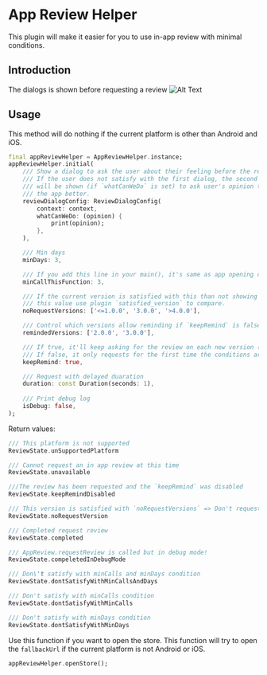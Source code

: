 # App Review Helper

This plugin will make it easier for you to use in-app review with minimal conditions.

## Introduction

The dialogs is shown before requesting a review
![Alt Text](https://raw.githubusercontent.com/vnniz/app_review_helper/main/assets/intro/ReviewHelperComment.webp)

## Usage

This method will do nothing if the current platform is other than Android and iOS.

``` dart
final appReviewHelper = AppReviewHelper.instance;
appReviewHelper.initial(
    /// Show a dialog to ask the user about their feeling before the review.
    /// If the user does not satisfy with the first dialog, the second dialog
    /// will be shown (if `whatCanWeDo` is set) to ask user's opinion to make
    /// the app better. 
    reviewDialogConfig: ReviewDialogConfig(
        context: context,
        whatCanWeDo: (opinion) {
            print(opinion);
        },
    ),

    /// Min days
    minDays: 3,

    /// If you add this line in your main(), it's same as app opening count
    minCallThisFunction: 3,

    /// If the current version is satisfied with this than not showing the request
    /// this value use plugin `satisfied_version` to compare.
    noRequestVersions: ['<=1.0.0', '3.0.0', '>4.0.0'],

    /// Control which versions allow reminding if `keepRemind` is false
    remindedVersions: ['2.0.0', '3.0.0'],

    /// If true, it'll keep asking for the review on each new version (and satisfy with all the above conditions).
    /// If false, it only requests for the first time the conditions are satisfied.
    keepRemind: true,

    /// Request with delayed duaration
    duration: const Duration(seconds: 1),
    
    /// Print debug log
    isDebug: false,
);
```

Return values:

``` dart
/// This platform is not supported
ReviewState.unSupportedPlatform

/// Cannot request an in app review at this time
ReviewState.unavailable

///The review has been requested and the `keepRemind` was disabled
ReviewState.keepRemindDisabled

/// This version is satisfied with `noRequestVersions` => Don't request
ReviewState.noRequestVersion

/// Completed request review
ReviewState.completed

/// AppReview.requestReview is called but in debug mode!
ReviewState.compeletedInDebugMode

/// Don\'t satisfy with minCalls and minDays condition
ReviewState.dontSatisfyWithMinCallsAndDays

/// Don't satisfy with minCalls condition
ReviewState.dontSatisfyWithMinCalls

/// Don't satisfy with minDays condition
ReviewState.dontSatisfyWithMinDays
```

Use this function if you want to open the store. This function will try to open the `fallbackUrl` if the current platform is not Android or iOS.

``` dart
appReviewHelper.openStore();
```
